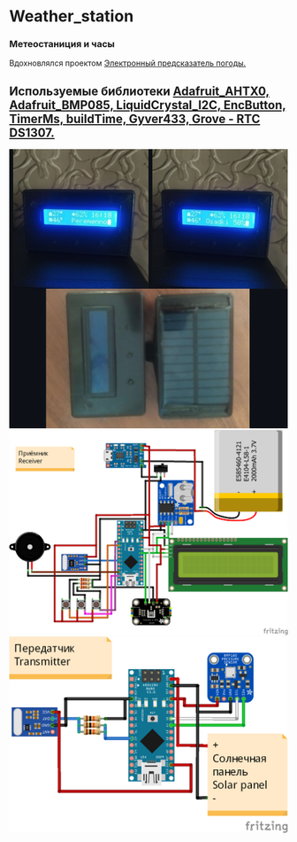 # Weather_station #
### Метеостаниция и часы
Вдохновлялся проектом <a href="https://alexgyver.ru/weatherpredict/">Электронный предсказатель погоды.</a>
## Используемые библиотеки <a href="https://github.com/adafruit/Adafruit-BMP085-Library">Adafruit_AHTX0, </a> <a href="https://github.com/adafruit/Adafruit_AHTX0">Adafruit_BMP085, </a> <a href="https://github.com/johnrickman/LiquidCrystal_I2C">LiquidCrystal_I2C, </a> <a href="https://github.com/GyverLibs/EncButton">EncButton, </a> <a href="https://github.com/GyverLibs/TimerMs">TimerMs, </a> <a href="https://github.com/GyverLibs/buildTime">buildTime, </a> <a href="https://github.com/GyverLibs/Gyver433">Gyver433, </a> <a href="https://github.com/Seeed-Studio/RTC_DS1307">Grove - RTC DS1307.</a>
<img src="https://github.com/boy4ik7/Weather_station/blob/main/image.png?raw=true" width="800">
<img src="https://github.com/boy4ik7/Weather_station/blob/main/rx.png?raw=true" width="800">
<img src="https://github.com/boy4ik7/Weather_station/blob/main/tx.png?raw=true" width="800">

